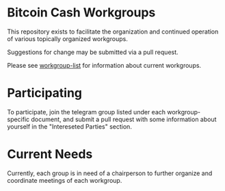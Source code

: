 # Bitcoin Cash Workgroups

This repository exists to facilitate the organization and continued operation
of various topically organized workgroups.  

Suggestions for change may be submitted via a pull request.

Please see [workgroup-list](workgroup-list.md) for information about current workgroups.

# Participating

To participate, join the telegram group listed under each workgroup-specific
document, and submit a pull request with some information about yourself in
the "Intereseted Parties" section.

# Current Needs

Currently, each group is in need of a chairperson to further organize and
coordinate meetings of each workgroup.
